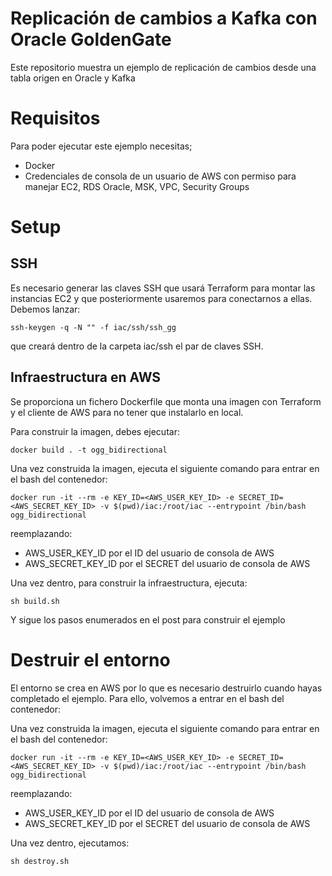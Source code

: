 # Replicación de cambios a Kafka con Oracle GoldenGate

Este repositorio muestra un ejemplo de replicación de cambios desde una tabla origen en Oracle y Kafka

# Requisitos

Para poder ejecutar este ejemplo necesitas;

- Docker
- Credenciales de consola de un usuario de AWS con permiso para manejar EC2, RDS Oracle, MSK, VPC, Security Groups

# Setup

## SSH

Es necesario generar las claves SSH que usará Terraform para montar las instancias EC2 y que posteriormente usaremos para conectarnos a ellas. Debemos lanzar:

```
ssh-keygen -q -N "" -f iac/ssh/ssh_gg
```

que creará dentro de la carpeta iac/ssh el par de claves SSH.



## Infraestructura en AWS

Se proporciona un fichero Dockerfile que monta una imagen con Terraform y el cliente de AWS para no tener que instalarlo en local.

Para construir la imagen, debes ejecutar:

```
docker build . -t ogg_bidirectional
```

Una vez construida la imagen, ejecuta el siguiente comando para entrar en el bash del contenedor:

```
docker run -it --rm -e KEY_ID=<AWS_USER_KEY_ID> -e SECRET_ID=<AWS_SECRET_KEY_ID> -v $(pwd)/iac:/root/iac --entrypoint /bin/bash ogg_bidirectional
```

reemplazando:

- AWS_USER_KEY_ID por el ID del usuario de consola de AWS
- AWS_SECRET_KEY_ID por el SECRET del usuario de consola de AWS

Una vez dentro, para construir la infraestructura, ejecuta:

```
sh build.sh
```

Y sigue los pasos enumerados en el post para construir el ejemplo

# Destruir el entorno

El entorno se crea en AWS por lo que es necesario destruirlo cuando hayas completado el ejemplo. Para ello, volvemos a entrar en el bash del contenedor:

Una vez construida la imagen, ejecuta el siguiente comando para entrar en el bash del contenedor:

```
docker run -it --rm -e KEY_ID=<AWS_USER_KEY_ID> -e SECRET_ID=<AWS_SECRET_KEY_ID> -v $(pwd)/iac:/root/iac --entrypoint /bin/bash ogg_bidirectional
```

reemplazando:

- AWS_USER_KEY_ID por el ID del usuario de consola de AWS
- AWS_SECRET_KEY_ID por el SECRET del usuario de consola de AWS

Una vez dentro, ejecutamos:

```
sh destroy.sh
```

